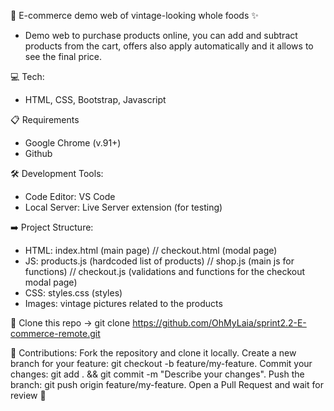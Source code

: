 📄  E-commerce demo web of vintage-looking whole foods ✨
- Demo web to purchase products online, you can add and subtract products from the cart, offers also apply automatically and it allows to see the final price.

💻 Tech:
- HTML, CSS, Bootstrap, Javascript

📋 Requirements
- Google Chrome (v.91+)
- Github

🛠️ Development Tools:
- Code Editor: VS Code
- Local Server: Live Server extension (for testing)

➡️ Project Structure:
- HTML: index.html (main page) // checkout.html (modal page)
- JS: products.js (hardcoded list of products) // shop.js (main js for functions) // checkout.js (validations and functions for the checkout modal page)
- CSS: styles.css (styles)
- Images: vintage pictures related to the products
  

🤖 Clone this repo -> git clone https://github.com/OhMyLaia/sprint2.2-E-commerce-remote.git

🤝 Contributions: Fork the repository and clone it locally. Create a new branch for your feature: git checkout -b feature/my-feature. Commit your changes: git add . && git commit -m "Describe your changes". Push the branch: git push origin feature/my-feature. Open a Pull Request and wait for review 🫡

